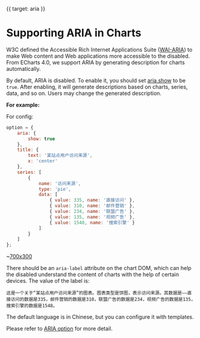 {{ target: aria }}

# Supporting ARIA in Charts

W3C defined the Accessible Rich Internet Applications Suite ([WAI-ARIA](https://www.w3.org/WAI/intro/aria)) to make Web content and Web applications more accessible to the disabled. From ECharts 4.0, we support ARIA by generating description for charts automatically.

By default, ARIA is disabled. To enable it, you should set [aria.show](~aria.show) to be `true`. After enabling, it will generate descriptions based on charts, series, data, and so on. Users may change the generated description.

**For example:**

For config:

```js
option = {
    aria: {
        show: true
    },
    title: {
        text: '某站点用户访问来源',
        x: 'center'
    },
    series: [
        {
            name: '访问来源',
            type: 'pie',
            data: [
                { value: 335, name: '直接访问' },
                { value: 310, name: '邮件营销' },
                { value: 234, name: '联盟广告' },
                { value: 135, name: '视频广告' },
                { value: 1548, name: '搜索引擎' }
            ]
        }
    ]
};
```

~[700x300](${galleryViewPath}doc-example/aria-pie&edit=1&reset=1)

There should be an `aria-label` attribute on the chart DOM, which can help the disabled understand the content of charts with the help of certain devices. The value of the label is:

```
这是一个关于“某站点用户访问来源”的图表。图表类型是饼图，表示访问来源。其数据是——直接访问的数据是335，邮件营销的数据是310，联盟广告的数据是234，视频广告的数据是135，搜索引擎的数据是1548。
```

The default language is in Chinese, but you can configure it with templates.

Please refer to [ARIA option](option.html#aria) for more detail.
